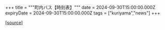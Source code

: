 +++
title = """町内バス【時刻表】"""
date = 2024-09-30T15:00:00.000Z
expiryDate = 2024-09-30T15:00:00.000Z
tags = ["kuriyama","news"]
+++


[[source]](https://www.town.kuriyama.hokkaido.jp/soshiki/47/28990.html)
